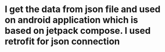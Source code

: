 # I get the data from json file and used on android application which is based on jetpack compose. I used retrofit for json connection
 
 
